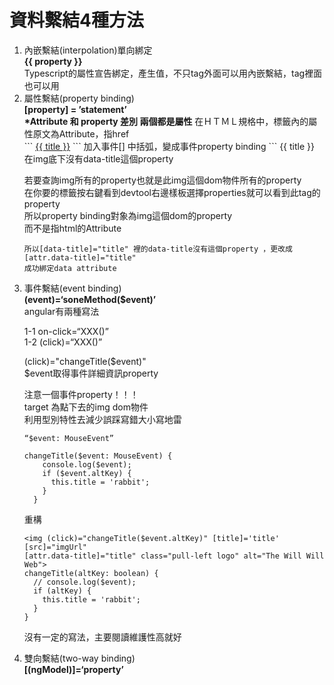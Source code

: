 # 資料繫結4種方法
<ol>
  <li>
  內嵌繫結(interpolation)單向綁定<br/>
  </li>
  <strong>{{ property }}</strong><br/>
  Typescript的屬性宣告綁定，產生值，不只tag外面可以用內嵌繫結，tag裡面也可以用<br/>
  
  <li>
  屬性繫結(property binding)<br/>
  </li>
  <strong>[property] = ’statement’</strong><br/>
  <strong>*Attribute 和 property 差別 兩個都是屬性</strong>
  在ＨＴＭＬ規格中，標籤內的屬性原文為Attribute，指href<br/>
  ```
  <a href="{{ url }}">{{ title }}</a>
  ```
  加入事件[] 中括弧，變成事件property binding
  ```
  <a [href]="url">{{ title }}</a>
  <img [title]='title’>
  ```
  通常擴充html Attribute<br/>
  會在html透過”data-XXX” Attribute自由擴充各式各樣的Attribute<br/>
  ```
  Can't bind to 'data-title' since it isn't a known property of 'img'. ("
  ```
  在[data-title]="title"<br/>
  在img底下沒有data-title這個property<br/>

  若要查詢img所有的property也就是此img這個dom物件所有的property<br/>
  在你要的標籤按右鍵看到devtool右邊樣板選擇properties就可以看到此tag的property<br/>
  所以property binding對象為img這個dom的property<br/>
  而不是指html的Attribute<br/>
  ```
  所以[data-title]="title" 裡的data-title沒有這個property ，更改成[attr.data-title]="title" 
  成功綁定data attribute
  ```
  <li>
  事件繫結(event binding)<br/>
  </li>
  <strong>(event)=‘soneMethod($event)’</strong><br/>
  angular有兩種寫法<br/>
 
  1-1  on-click=“XXX()”<br/>
  1-2 (click)=“XXX()”<br/>
  

  (click)="changeTitle($event)"<br/>
  $event取得事件詳細資訊property<br/>

  注意一個事件property！！！<br/>
  target 為點下去的img dom物件<br/>
  利用型別特性去減少誤踩寫錯大小寫地雷<br/>
  ```
  “$event: MouseEvent”
  ```
  ```
  changeTitle($event: MouseEvent) {
      console.log($event);
      if ($event.altKey) {
        this.title = 'rabbit';
      }
    }
  ```
  重構
  ```
<img (click)="changeTitle($event.altKey)" [title]='title' [src]="imgUrl" 
[attr.data-title]="title" class="pull-left logo" alt="The Will Will Web">
changeTitle(altKey: boolean) {
    // console.log($event);
    if (altKey) {
      this.title = 'rabbit';
    }
  }
  ```

沒有一定的寫法，主要閱讀維護性高就好

<li>
  雙向繫結(two-way binding)<br/>
</li>
<strong>[(ngModel)]=‘property’</strong>
</ol>
